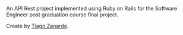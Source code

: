 An API Rest project implemented using Ruby on Rails for the Software Engineer post graduation course final project.

Create by [Tiago Zanarde](https://tiagozanarde.dev).
